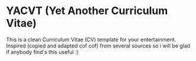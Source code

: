 # YACVT (Yet Another Curriculum Vitae) #

This is a clean Curriculum Vitae (CV) template for your entertainment.
Inspired (copied and adapted cof cof) from several sources so i will be glad if anybody find's this useful :)
